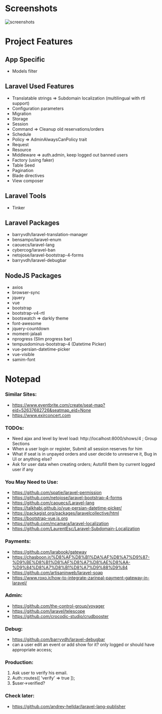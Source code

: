 # Screenshots
![screenshots](https://raw.github.com/Jahani/Ticketing/master/screenshots.gif)

# Project Features

## App Specific
- Models filter

## Laravel Used Features
- Translatable strings => Subdomain localization (multilingual with rtl support)
- Configuration parameters
- Migration
- Storage
- Session
- Command => Cleanup old reservations/orders
- Schedule
- Policy => AdminAlwaysCanPolicy trait
- Request
- Resource
- Middleware => auth.admin, keep logged out banned users
- Factory (using faker)
- Table Seed
- Pagination
- Blade directives
- View composer

## Laravel Tools
- Tinker

## Laravel Packages
- barryvdh/laravel-translation-manager
- bensampo/laravel-enum
- caouecs/laravel-lang
- cybercog/laravel-ban
- netojose/laravel-bootstrap-4-forms
- barryvdh/laravel-debugbar

## NodeJS Packages
- axios
- browser-sync
- jquery
- vue
- bootstrap
- bootstrap-v4-rtl
- bootswatch => darkly theme
- font-awesome
- jquery-countdown
- moment-jalaali
- nprogress (Slim progress bar)
- tempusdominus-bootstrap-4 (Datetime Picker)
- vue-persian-datetime-picker
- vue-visible
- samim-font


# Notepad

### Similar Sites:
* https://www.eventbrite.com/create/seat-map?eid=52637682726&seatmap_eid=None
* https://www.exirconcert.com

### TODOs:
- Need ajax and level by level load: http://localhost:8000/shows/4 ; Group Sections
- When a user login or register, Submit all session reserves for him
- What if seat is in unpayed orders and user decide to unreserve it, Bug in UI or anything else?
- Ask for user data when creating orders; Autofill them by current logged user if any

### You May Need to Use:
- https://github.com/spatie/laravel-permission
- https://github.com/netojose/laravel-bootstrap-4-forms
- https://github.com/caouecs/Laravel-lang
- https://talkhabi.github.io/vue-persian-datetime-picker/
- https://packagist.org/packages/laravelcollective/html
- https://bootstrap-vue.js.org
- https://github.com/mcamara/laravel-localization
- https://github.com/LaurentEsc/Laravel-Subdomain-Localization

### Payments:
- https://github.com/larabook/gateway
- https://chasboon.ir/%D8%AF%D8%B1%DA%AF%D8%A7%D9%87-%D9%BE%D8%B1%D8%AF%D8%A7%D8%AE%D8%AA-%D9%84%D8%A7%D8%B1%D8%A7%D9%88%D9%84
- https://github.com/artisaninweb/laravel-soap
- https://www.roxo.ir/how-to-integrate-zarinpal-payment-gateway-in-laravel/

### Admin:
- https://github.com/the-control-group/voyager
- https://github.com/laravel/telescope
- https://github.com/crocodic-studio/crudbooster

### Debug:
- https://github.com/barryvdh/laravel-debugbar
- can a user edit an event or add show for it? only logged or should have appropriate access;

### Production:
1. Ask user to verify his email.
2. Auth::routes([ 'verify' => true ]);
3. $user->verified?

### Check later:
- https://github.com/andrey-helldar/laravel-lang-publisher

